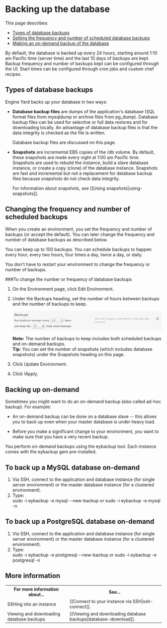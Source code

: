 # Backing up the database


This page describes:

* [Types of database backups][0]
* [Setting the frequency and number of scheduled database backups][1]
* [Making an on-demand backup of the database][2] 

By default, the database is backed up every 24 hours, starting around 1:10 am Pacific time (server time) and the last 10 days of backups are kept. Backup frequency and number of backups kept can be configured through the UI. Start times can be configured through cron jobs and custom chef recipes. 

<h2 id="topic0">Types of database backups</h2>

Engine Yard backs up your database in two ways:  


* <b>Database backup files</b> are dumps of the application's database (SQL format files from mysqldump or archive files from pg_dump). Database backup files can be used for selective or full data restores and for downloading locally. An advantage of database backup files is that the data integrity is checked as the file is written.  

    Database backup files are discussed on this page. 

* <b>Snapshots</b> are incremental EBS copies of the /db volume. By default, these snapshots are made every night at 1:00 am Pacific time. Snapshots are used to rebuild the instance, build a slave database instance, or create a copy (clone) of the database instance. Snapshots are fast and incremental but not a replacement for database backup files because snapshots do not check data integrity.  

    For information about snapshots, see [[Using snapshots|using-snapshots]].

<h2 id="topic1">Changing the frequency and number of scheduled backups</h2>

When you create an environment, you set the frequency and number of backups (or accept the default). You can later change the frequency and number of database backups as described below.

You can keep up to 100 backups. You can schedule backups to happen every hour, every two hours, four times a day, twice a day, or daily.

You don't have to restart your environment to change the frequency or number of backups.

###To change the number or frequency of database backups

1. On the Environment page, click Edit Environment.  
2. Under the Backups heading, set the number of hours between backups and the number of backups to keep.

    ![Backup Options](images/backup_options.png)

    **Note:** The number of backups to keep includes both scheduled backups and on-demand backups.  
    **Tip:** You can set the number of snapshots (which includes database snapshots) under the Snapshots heading on this page.  
3. Click Update Environment.
4. Click !Apply.

<h2 id="topic2"> Backing up on-demand</h2>

Sometimes you might want to do an on-demand backup (also called ad-hoc backup). For example:
	
* An on-demand backup can be done on a database slave -- this allows you to back up even when your master database is under heavy load. 

* Before you make a significant change to your environment, you want to make sure that you have a very recent backup.

You perform on-demand backups using the eybackup tool. Each instance comes with the eybackup gem pre-installed.

## To back up a MySQL database on-demand 

1. Via SSH, connect to the application and database instance (for single server environment) or the master database instance (for a clustered environment).  
2. Type:  
        sudo -i eybackup -e mysql --new-backup
    or
        sudo -i eybackup -e mysql -n


## To back up a PostgreSQL database on-demand 

1. Via SSH, connect to the application and database instance (for single server environment) or the master database instance (for a clustered environment).  
2. Type:  
        sudo -i eybackup -e postgresql --new-backup
	or
		sudo -i eybackup -e postgresql -n


<h2 id="topic5"> More information</h2>

<table>
	  <tr>
	    <th>For more information about...</th><th>See...</th>
	  </tr>
	  <tr>
	    <td>SSHing into an instance</td><td>[[Connect to your instance via SSH|ssh-connect]].</td>
	  </tr> 
	 <tr>
	    <td>Viewing and downloading database backups</td><td>[[Viewing and downloading database backups|database-download]].</td>
	  </tr>
	</table>

[0]: #topic0        "topic0"
[1]: #topic1        "topic1"
[2]: #topic2        "topic2"


<!-- Add info about how locking is used with dump style mysql backups (locking for consistency with MyISAM)

Also explain the role of eysnapshot backups in this section as well and how they are used. -->
